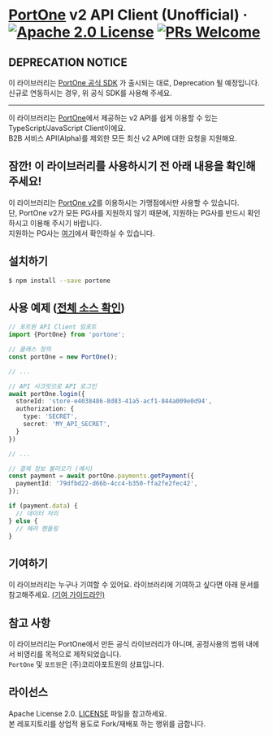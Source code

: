 # [PortOne](https://portone-landing.vercel.app/korea/ko) v2 API Client (Unofficial) &middot; [![Apache 2.0 License](https://img.shields.io/badge/license-Apache2.0-blue.svg)](./LICENSE) [![PRs Welcome](https://img.shields.io/badge/PRs-welcome-brightgreen.svg)](.github/CONTRIBUTING.md)

## DEPRECATION NOTICE

이 라이브러리는 [PortOne 공식 SDK](https://github.com/portone-io/server-sdk-js.git) 가 출시되는 대로, Deprecation 될 예정입니다.<br />
신규로 연동하시는 경우, 위 공식 SDK를 사용해 주세요.
<hr>

이 라이브러리는 [PortOne](https://portone-landing.vercel.app/korea/ko)에서 제공하는 v2 API를 쉽게 이용할 수 있는 TypeScript/JavaScript Client이에요.<br />
B2B 서비스 API(Alpha)를 제외한 모든 최신 v2 API에 대한 요청을 지원해요.

## 잠깐! 이 라이브러리를 사용하시기 전 아래 내용을 확인해 주세요!

이 라이브러리는 [PortOne v2](https://developers.portone.io/api/rest-v2?v=v2)를 이용하시는 가맹점에서만 사용할 수 있습니다.<br />단, PortOne v2가 모든 PG사를 지원하지 않기 때문에, 지원하는 PG사를 반드시 확인하시고 이용해 주시기 바랍니다.<br />지원하는 PG사는 [여기](https://developers.portone.io/docs/ko/v2-payment/v2?v=v2#사용-가능한-pg사)에서 확인하실 수 있습니다.

## 설치하기

```sh
$ npm install --save portone
```

## 사용 예제 ([전체 소스 확인](./examples/getPayment.ts))

```ts
// 포트원 API Client 임포트
import {PortOne} from 'portone';

// 클래스 정의
const portOne = new PortOne();

// ...

// API 시크릿으로 API 로그인
await portOne.login({
  storeId: 'store-e4038486-8d83-41a5-acf1-844a009e0d94',
  authorization: {
    type: 'SECRET',
    secret: 'MY_API_SECRET',
  }
})

// ...

// 결제 정보 불러오기 (예시)
const payment = await portOne.payments.getPayment({
  paymentId: '79dfbd22-d66b-4cc4-b350-ffa2fe2fec42',
});

if (payment.data) {
  // 데이터 처리
} else {
  // 에러 핸들링
}
```

## 기여하기

이 라이브러리는 누구나 기여할 수 있어요. 라이브러리에 기여하고 싶다면 아래 문서를 참고해주세요. [(기여 가이드라인)](./.github/CONTRIBUTING.md)

## 참고 사항

이 라이브러리는 PortOne에서 만든 공식 라이브러리가 아니며, 공정사용의 범위 내에서 비영리를 목적으로 제작되었습니다.<br />
`PortOne` 및 `포트원`은 (주)코리아포트원의 상표입니다.

## 라이선스

Apache License 2.0. [LICENSE](./LICENSE) 파일을 참고하세요.<br />
본 레포지토리를 상업적 용도로 Fork/재배포 하는 행위를 금합니다.
